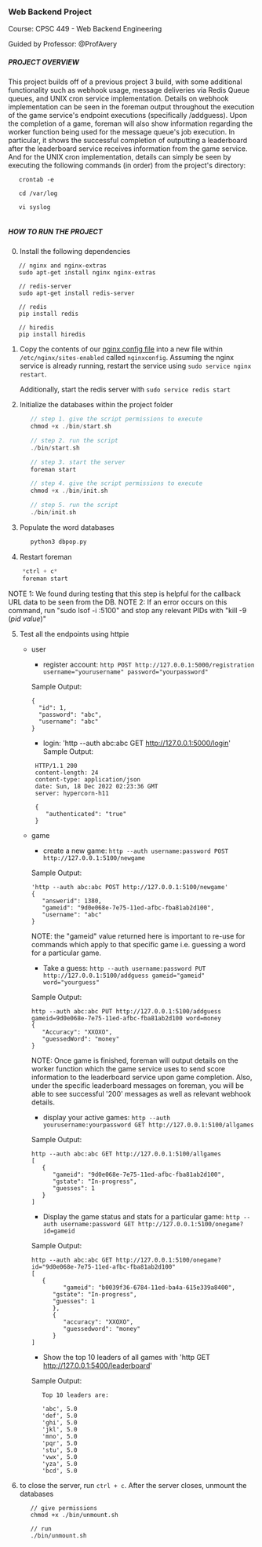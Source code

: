 ### Web Backend Project 

Course: CPSC 449 - Web Backend Engineering 

Guided by Professor: @ProfAvery

##### PROJECT OVERVIEW
This project builds off of a previous project 3 build, with some additional functionality such as webhook usage, message deliveries via Redis Queue queues, and UNIX cron service implementation. Details on webhook implementation can be seen in the foreman output throughout the execution of the game service's endpoint executions (specifically /addguess). Upon the completion of a game, foreman will also show information regarding the worker function being used for the message queue's job execution. In particular, it shows the successful completion of outputting a leaderboard after the leaderboard service receives information from the game service. And for the UNIX cron implementation, details can simply be seen by executing the following commands (in order) from the project's directory:

```
   crontab -e

   cd /var/log

   vi syslog
   
```


##### HOW TO RUN THE PROJECT

0. Install the following dependencies

```
   // nginx and nginx-extras
   sudo apt-get install nginx nginx-extras

   // redis-server
   sudo apt-get install redis-server

   // redis
   pip install redis

   // hiredis
   pip install hiredis
```

1. Copy the contents of our [nginx config file](https://github.com/mploythai/Web-Back-End-Project3/blob/master/nginxconfig.txt) into a new file within `/etc/nginx/sites-enabled` called `nginxconfig`. Assuming the nginx service is already running, restart the service using `sudo service nginx restart`.

   Additionally, start the redis server with `sudo service redis start`

2. Initialize the databases within the project folder

   ```c
      // step 1. give the script permissions to execute
      chmod +x ./bin/start.sh

      // step 2. run the script
      ./bin/start.sh

      // step 3. start the server
      foreman start

      // step 4. give the script permissions to execute
      chmod +x ./bin/init.sh

      // step 5. run the script
      ./bin/init.sh
   ```

3. Populate the word databases

   ```c
      python3 dbpop.py
   ```

4. Restart foreman

 ```c
     *ctrl + c*
     foreman start
   ```
   NOTE 1: We found during testing that this step is helpful for the callback URL data to be seen from the DB.
   NOTE 2: If an error occurs on this command, run "sudo lsof -i :5100" and stop any relevant PIDs with "kill -9 (*pid value*)"

5. Test all the endpoints using httpie

   - user

     - register account: `http POST http://127.0.0.1:5000/registration  username="yourusername" password="yourpassword"`

     Sample Output:

     ```
     {
       "id": 1,
       "password": "abc",
       "username": "abc"
     }
     ```

     - login: 'http --auth abc:abc GET http://127.0.0.1:5000/login'
       Sample Output:

     ```
      HTTP/1.1 200 
      content-length: 24
      content-type: application/json
      date: Sun, 18 Dec 2022 02:23:36 GMT
      server: hypercorn-h11

      {
         "authenticated": "true"
      }

     ```

   - game

     - create a new game: `http --auth username:password POST http://127.0.0.1:5100/newgame`

     Sample Output:

     ```
     'http --auth abc:abc POST http://127.0.0.1:5100/newgame'
     {
        "answerid": 1380,
        "gameid": "9d0e068e-7e75-11ed-afbc-fba81ab2d100",
        "username": "abc"
     }
     ```

     NOTE: the "gameid" value returned here is important to re-use for commands which apply to that specific game i.e. guessing      a word for a particular game. 

     - Take a guess: `http --auth username:password PUT http://127.0.0.1:5100/addguess gameid="gameid" word="yourguess"`

     Sample Output:

     ```
     http --auth abc:abc PUT http://127.0.0.1:5100/addguess gameid=9d0e068e-7e75-11ed-afbc-fba81ab2d100 word=money
     {
        "Accuracy": "XXOXO",
        "guessedWord": "money"
     }
     ```
     NOTE: Once game is finished, foreman will output details on the worker function which the game service uses to send score      information to the leaderboard service upon game completion. Also, under the specific leaderboard messages on foreman, you      will be able to see successful '200' messages as well as relevant webhook details. 

     - display your active games: `http --auth yourusername:yourpassword GET http://127.0.0.1:5100/allgames`

     Sample Output:

     ```
     http --auth abc:abc GET http://127.0.0.1:5100/allgames
     [
        {
           "gameid": "9d0e068e-7e75-11ed-afbc-fba81ab2d100",
           "gstate": "In-progress",
           "guesses": 1
        }
     ]
     ```

     - Display the game status and stats for a particular game: `http --auth username:password GET http://127.0.0.1:5100/onegame?id=gameid`

     Sample Output:

     ```
     http --auth abc:abc GET http://127.0.0.1:5100/onegame?id="9d0e068e-7e75-11ed-afbc-fba81ab2d100"
     [
        {
              "gameid": "b0039f36-6784-11ed-ba4a-615e339a8400",
           "gstate": "In-progress",
           "guesses": 1
           },
           {
              "accuracy": "XXOXO",
              "guessedword": "money"
           }
     ]
     ```

     - Show the top 10 leaders of all games with 'http GET http://127.0.0.1:5400/leaderboard'

     Sample Output:

     ```
        Top 10 leaders are:
        
        'abc', 5.0
        'def', 5.0
        'ghi', 5.0
        'jkl', 5.0
        'mno', 5.0
        'pqr', 5.0
        'stu', 5.0
        'vwx', 5.0
        'yza', 5.0
        'bcd', 5.0
     ```

5. to close the server, run `ctrl + c`. After the server closes, unmount the databases

   ```
      // give permissions
      chmod +x ./bin/unmount.sh

      // run
      ./bin/unmount.sh
   ```
